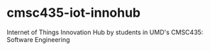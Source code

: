 # cmsc435-iot-innohub
Internet of Things Innovation Hub by students in UMD's CMSC435: Software Engineering
